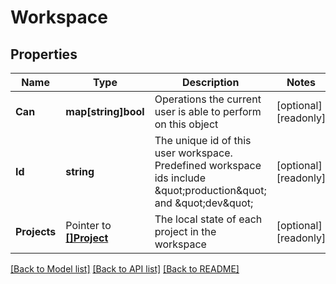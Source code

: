 # Workspace

## Properties

Name | Type | Description | Notes
------------ | ------------- | ------------- | -------------
**Can** | **map[string]bool** | Operations the current user is able to perform on this object | [optional] [readonly] 
**Id** | **string** | The unique id of this user workspace. Predefined workspace ids include \&quot;production\&quot; and \&quot;dev\&quot; | [optional] [readonly] 
**Projects** | Pointer to [**[]Project**](Project.md) | The local state of each project in the workspace | [optional] [readonly] 

[[Back to Model list]](../README.md#documentation-for-models) [[Back to API list]](../README.md#documentation-for-api-endpoints) [[Back to README]](../README.md)


